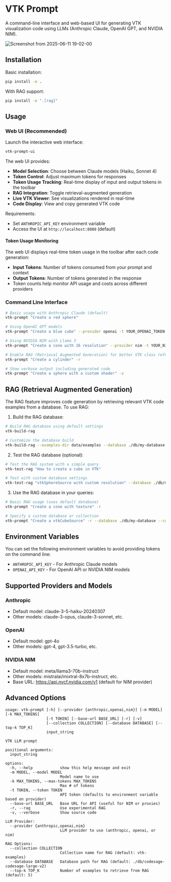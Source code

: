 # VTK Prompt

A command-line interface and web-based UI for generating VTK visualization code using LLMs (Anthropic Claude, OpenAI GPT, and NVIDIA NIM).

![Screenshot from 2025-06-11 19-02-00](https://github.com/user-attachments/assets/2e1e85c3-4efd-43e4-810c-185b851d609d)

## Installation

Basic installation:
```bash
pip install -e .
```

With RAG support:
```bash
pip install -e ".[rag]"
```

## Usage

### Web UI (Recommended)

Launch the interactive web interface:

```bash
vtk-prompt-ui
```

The web UI provides:
- **Model Selection**: Choose between Claude models (Haiku, Sonnet 4)
- **Token Control**: Adjust maximum tokens for responses
- **Token Usage Tracking**: Real-time display of input and output tokens in the toolbar
- **RAG Integration**: Toggle retrieval-augmented generation
- **Live VTK Viewer**: See visualizations rendered in real-time
- **Code Display**: View and copy generated VTK code

Requirements:
- Set `ANTHROPIC_API_KEY` environment variable
- Access the UI at `http://localhost:8080` (default)

#### Token Usage Monitoring

The web UI displays real-time token usage in the toolbar after each code generation:
- **Input Tokens**: Number of tokens consumed from your prompt and context
- **Output Tokens**: Number of tokens generated in the response
- Token counts help monitor API usage and costs across different providers

### Command Line Interface

```bash
# Basic usage with Anthropic Claude (default)
vtk-prompt "Create a red sphere"

# Using OpenAI GPT models
vtk-prompt "Create a blue cube" --provider openai -t YOUR_OPENAI_TOKEN

# Using NVIDIA NIM with Llama 3
vtk-prompt "Create a cone with 16 resolution" --provider nim -t YOUR_NIM_TOKEN

# Enable RAG (Retrieval Augmented Generation) for better VTK class references
vtk-prompt "Create a cylinder" -r

# Show verbose output including generated code
vtk-prompt "Create a sphere with a custom shader" -v
```

## RAG (Retrieval Augmented Generation)

The RAG feature improves code generation by retrieving relevant VTK code examples from a database. To use RAG:

1. Build the RAG database:
```bash
# Build RAG database using default settings
vtk-build-rag

# Customize the database build
vtk-build-rag --examples-dir data/examples --database ./db/my-database --collection-name vtk-examples
```

2. Test the RAG database (optional):
```bash
# Test the RAG system with a simple query
vtk-test-rag "How to create a cube in VTK"

# Test with custom database settings
vtk-test-rag "vtkSphereSource with custom resolution" --database ./db/my-database --collection my-collection
```

3. Use the RAG database in your queries:
```bash
# Basic RAG usage (uses default database)
vtk-prompt "Create a cone with texture" -r

# Specify a custom database or collection
vtk-prompt "Create a vtkCubeSource" -r --database ./db/my-database --collection my-collection
```

## Environment Variables

You can set the following environment variables to avoid providing tokens on the command line:
- `ANTHROPIC_API_KEY` - For Anthropic Claude models
- `OPENAI_API_KEY` - For OpenAI API or NVIDIA NIM models

## Supported Providers and Models

### Anthropic
- Default model: claude-3-5-haiku-20240307
- Other models: claude-3-opus, claude-3-sonnet, etc.

### OpenAI 
- Default model: gpt-4o
- Other models: gpt-4, gpt-3.5-turbo, etc.

### NVIDIA NIM
- Default model: meta/llama3-70b-instruct
- Other models: mistralai/mixtral-8x7b-instruct, etc.
- Base URL: https://api.nvcf.nvidia.com/v1 (default for NIM provider)

## Advanced Options

```
usage: vtk-prompt [-h] [--provider {anthropic,openai,nim}] [-m MODEL] [-k MAX_TOKENS]
                  [-t TOKEN] [--base-url BASE_URL] [-r] [-v]
                  [--collection COLLECTION] [--database DATABASE] [--top-k TOP_K]
                  input_string

VTK LLM prompt

positional arguments:
  input_string

options:
  -h, --help            show this help message and exit
  -m MODEL, --model MODEL
                        Model name to use
  -k MAX_TOKENS, --max-tokens MAX_TOKENS
                        Max # of tokens
  -t TOKEN, --token TOKEN
                        API token (defaults to environment variable based on provider)
  --base-url BASE_URL   Base URL for API (useful for NIM or proxies)
  -r, --rag             Use experimental RAG
  -v, --verbose         Show source code

LLM Provider:
  --provider {anthropic,openai,nim}
                        LLM provider to use (anthropic, openai, or nim)

RAG Options:
  --collection COLLECTION
                        Collection name for RAG (default: vtk-examples)
  --database DATABASE   Database path for RAG (default: ./db/codesage-codesage-large-v2)
  --top-k TOP_K         Number of examples to retrieve from RAG (default: 5)
```
